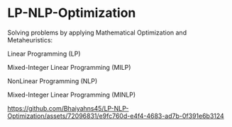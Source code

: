 # LP-NLP-Optimization

Solving problems by applying Mathematical Optimization and Metaheuristics:

Linear Programming (LP)

Mixed-Integer Linear Programming (MILP)

NonLinear Programming (NLP)

Mixed-Integer Linear Programming (MINLP)


https://github.com/Bhaiyahns45/LP-NLP-Optimization/assets/72096831/e9fc760d-e4f4-4683-ad7b-0f391e6b3124

